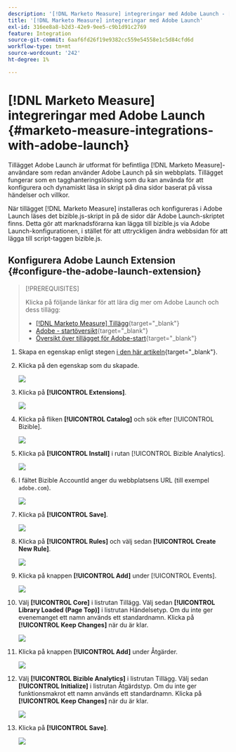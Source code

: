 ```yaml
---
description: '[!DNL Marketo Measure] integreringar med Adobe Launch - [!DNL Marketo Measure]'
title: '[!DNL Marketo Measure] integreringar med Adobe Launch'
exl-id: 316ee8a8-b2d3-42e9-9ee5-c9b1d91c2769
feature: Integration
source-git-commit: 6aaf6fd26f19e9382cc559e54558e1c5d84cfd6d
workflow-type: tm+mt
source-wordcount: '242'
ht-degree: 1%

---
```


# [!DNL Marketo Measure] integreringar med Adobe Launch {#marketo-measure-integrations-with-adobe-launch}

Tillägget Adobe Launch är utformat för befintliga [!DNL Marketo Measure]-användare som redan använder Adobe Launch på sin webbplats. Tillägget fungerar som en tagghanteringslösning som du kan använda för att konfigurera och dynamiskt läsa in skript på dina sidor baserat på vissa händelser och villkor.

När tillägget [!DNL Marketo Measure] installeras och konfigureras i Adobe Launch läses det bizible.js-skript in på de sidor där Adobe Launch-skriptet finns. Detta gör att marknadsförarna kan lägga till bizible.js via Adobe Launch-konfigurationen, i stället för att uttryckligen ändra webbsidan för att lägga till script-taggen bizible.js.

## Konfigurera Adobe Launch Extension {#configure-the-adobe-launch-extension}

>[!PREREQUISITES]
>
>Klicka på följande länkar för att lära dig mer om Adobe Launch och dess tillägg:
>
>* [[!DNL Marketo Measure] Tillägg](https://experienceleague.adobe.com/docs/experience-platform/destinations/catalog/email/bizible.html?lang=sv-SE#catalog){target="_blank"}
>* [Adobe - startöversikt](https://experienceleague.adobe.com/docs/platform-learn/implement-in-websites/overview.html?lang=sv-SE){target="_blank"}
>* [Översikt över tillägget för Adobe-start](https://experienceleague.adobe.com/docs/experience-platform/tags/extension-dev/overview.html?lang=sv-SE){target="_blank"}

1. Skapa en egenskap enligt stegen [ i den här artikeln](https://experienceleague.adobe.com/docs/platform-learn/implement-in-websites/configure-tags/create-a-property.html?lang=sv-SE#go-to-the-data-collection-interface){target="_blank"}.

1. Klicka på den egenskap som du skapade.

   ![](assets/marketo-measure-integrations-with-adobe-launch-1.png)

1. Klicka på **[!UICONTROL Extensions]**.

   ![](assets/marketo-measure-integrations-with-adobe-launch-2.png)

1. Klicka på fliken **[!UICONTROL Catalog]** och sök efter [!UICONTROL Bizible].

   ![](assets/marketo-measure-integrations-with-adobe-launch-3.png)

1. Klicka på **[!UICONTROL Install]** i rutan [!UICONTROL Bizible Analytics].

   ![](assets/marketo-measure-integrations-with-adobe-launch-4.png)

1. I fältet Bizible AccountId anger du webbplatsens URL (till exempel `adobe.com`).

   ![](assets/marketo-measure-integrations-with-adobe-launch-5.png)

1. Klicka på **[!UICONTROL Save]**.

   ![](assets/marketo-measure-integrations-with-adobe-launch-6.png)

1. Klicka på **[!UICONTROL Rules]** och välj sedan **[!UICONTROL Create New Rule]**.

   ![](assets/marketo-measure-integrations-with-adobe-launch-7.png)

1. Klicka på knappen **[!UICONTROL Add]** under [!UICONTROL Events].

   ![](assets/marketo-measure-integrations-with-adobe-launch-8.png)

1. Välj **[!UICONTROL Core]** i listrutan Tillägg. Välj sedan **[!UICONTROL Library Loaded (Page Top)]** i listrutan Händelsetyp. Om du inte ger evenemanget ett namn används ett standardnamn. Klicka på **[!UICONTROL Keep Changes]** när du är klar.

   ![](assets/marketo-measure-integrations-with-adobe-launch-9.png)

1. Klicka på knappen **[!UICONTROL Add]** under Åtgärder.

   ![](assets/marketo-measure-integrations-with-adobe-launch-10.png)

1. Välj **[!UICONTROL Bizible Analytics]** i listrutan Tillägg. Välj sedan **[!UICONTROL Initialize]** i listrutan Åtgärdstyp. Om du inte ger funktionsmakrot ett namn används ett standardnamn. Klicka på **[!UICONTROL Keep Changes]** när du är klar.

   ![](assets/marketo-measure-integrations-with-adobe-launch-11.png)

1. Klicka på **[!UICONTROL Save]**.

   ![](assets/marketo-measure-integrations-with-adobe-launch-12.png)

